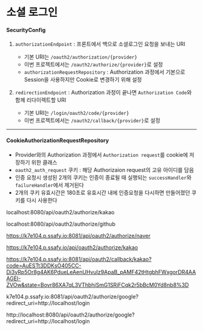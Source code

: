 # 소셜 로그인

#### SecurityConfig

1. `authorizationEndpoint` : 프론트에서 백으로 소셜로그인 요청을 보내는 URI
   - 기본 URI는 `/oauth2/authorization/{provider}`
   - 이번 프로젝트에서는 `/oauth2/authorize/{provider}`로 설정
   - `authorizationRequestRepository` : Authorization 과정에서 기본으로 Session을 사용하지만 Cookie로 변경하기 위해 설정

2. `redirectionEndpoint` : Authorization 과정이 끝나면 `Authorization Code`와 함께 리다이렉트할 URI
   - 기본 URI는 `/login/oauth2/code/{provider}`
   - 이번 프로젝트에서는 `/oauth2/callback/{provider}`로 설정

---

#### CookieAuthorizationRequestRepository

- Provider와의 Authorization 과정에서 `Authorization request`를 cookie에 저장하기 위한 클래스
- `oauth2_auth_request` 쿠키 : 해당 Authorizaion request의 고유 아이디를 담음
- 인증 요청시 생성된 2개의 쿠키는 인증이 종료될 때 실행되는 `successHandler`와 `failureHandler`에서 제거된다
- 2개의 쿠키 유효시간은 180초로 유효시간 내에 인증요청을 다시하면 만들어졌던 쿠키를 다시 사용한다







localhost:8080/api/oauth2/authorize/kakao

localhost:8080/api/oauth2/authorize/github

https://k7e104.p.ssafy.io:8081/api/oauth2/authorize/naver

https://k7e104.p.ssafy.io/api/oauth2/authorize/kakao

https://k7e104.p.ssafy.io:8081/api/oauth2/callback/kakao?code=AuESTt3DDKsO405CC-Di3yRp5Or8g4AK6PdueLeAenUHvuIz9ApaB_pAMF42tHtgbhFWxgorDR4AAAGEI-ZVOw&state=Bovr86XA7qL3VThbhjSmG1SRjFCqk2r5bBcM0Yd8nb8%3D



k7e104.p.ssafy.io:8081/api/oauth2/authorize/google?redirect_uri=http://localhost/login

http://localhost:8080/api/oauth2/authorize/google?redirect_uri=http://localhost/login